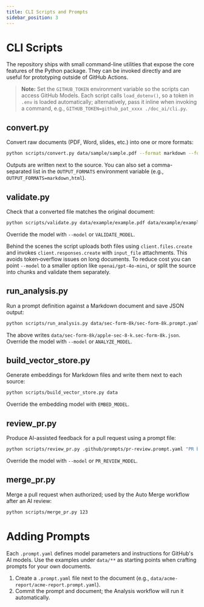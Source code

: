 ```yaml
---
title: CLI Scripts and Prompts
sidebar_position: 3
---
```


# CLI Scripts

The repository ships with small command-line utilities that expose the core features of the Python package. They can be invoked directly and are useful for prototyping outside of GitHub Actions.

> **Note:** Set the `GITHUB_TOKEN` environment variable so the scripts can
> access GitHub Models. Each script calls `load_dotenv()`, so a token in
> `.env` is loaded automatically; alternatively, pass it inline when
> invoking a command, e.g., `GITHUB_TOKEN=github_pat_xxxx ./doc_ai/cli.py`.

## convert.py
Convert raw documents (PDF, Word, slides, etc.) into one or more formats:

```bash
python scripts/convert.py data/sample/sample.pdf --format markdown --format html
```
Outputs are written next to the source. You can also set a comma-separated list in the `OUTPUT_FORMATS` environment variable (e.g., `OUTPUT_FORMATS=markdown,html`).

## validate.py
Check that a converted file matches the original document:

```bash
python scripts/validate.py data/example/example.pdf data/example/example.pdf.converted.md
```
Override the model with `--model` or `VALIDATE_MODEL`.

Behind the scenes the script uploads both files using `client.files.create` and
invokes `client.responses.create` with `input_file` attachments. This avoids
token‑overflow issues on long documents. To reduce cost you can point
`--model` to a smaller option like `openai/gpt-4o-mini`, or split the source
into chunks and validate them separately.

## run_analysis.py
Run a prompt definition against a Markdown document and save JSON output:

```bash
python scripts/run_analysis.py data/sec-form-8k/sec-form-8k.prompt.yaml data/sec-form-8k/apple-sec-8-k.pdf.converted.md
```
The above writes `data/sec-form-8k/apple-sec-8-k.sec-form-8k.json`. Override the model with `--model` or `ANALYZE_MODEL`.

## build_vector_store.py
Generate embeddings for Markdown files and write them next to each source:

```bash
python scripts/build_vector_store.py data
```
Override the embedding model with `EMBED_MODEL`.

## review_pr.py
Produce AI-assisted feedback for a pull request using a prompt file:

```bash
python scripts/review_pr.py .github/prompts/pr-review.prompt.yaml "PR body text"
```
Override the model with `--model` or `PR_REVIEW_MODEL`.

## merge_pr.py
Merge a pull request when authorized; used by the Auto Merge workflow after an AI review:

```bash
python scripts/merge_pr.py 123
```

# Adding Prompts

Each `.prompt.yaml` defines model parameters and instructions for GitHub's AI models. Use the examples under `data/**` as starting points when crafting prompts for your own documents.

1. Create a `.prompt.yaml` file next to the document (e.g., `data/acme-report/acme-report.prompt.yaml`).
2. Commit the prompt and document; the Analysis workflow will run it automatically.

